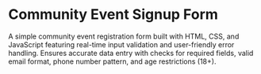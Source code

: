 # Community Event Signup Form
A simple community event registration form built with HTML, CSS, and JavaScript featuring real-time input validation and user-friendly error handling.
Ensures accurate data entry with checks for required fields, valid email format, phone number pattern, and age restrictions (18+).
